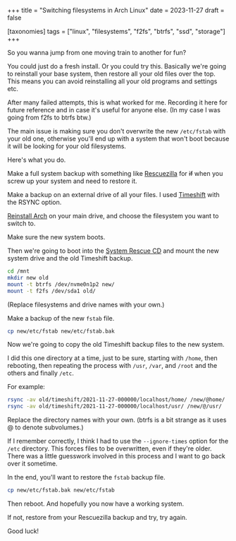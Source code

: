 +++
title = "Switching filesystems in Arch Linux"
date = 2023-11-27
draft = false

[taxonomies]
tags = ["linux", "filesystems", "f2fs", "btrfs", "ssd", "storage"]
+++

So you wanna jump from one moving train to another for fun?

You could just do a fresh install. Or you could try this. Basically we're going to reinstall your base system, then restore all your old files over the top. This means you can avoid reinstalling all your old programs and settings etc.

After many failed attempts, this is what worked for me. Recording it here for future reference and in case it's useful for anyone else. (In my case I was going from f2fs to btrfs btw.)

The main issue is making sure you don't overwrite the new `/etc/fstab` with your old one, otherwise you'll end up with a system that won't boot because it will be looking for your old filesystems.

Here's what you do.

Make a full system backup with something like [Rescuezilla](https://rescuezilla.com/) for ~~if~~ when you screw up your system and need to restore it.

Make a backup on an external drive of all your files. I used [Timeshift](https://github.com/linuxmint/timeshift) with the RSYNC option.

[Reinstall Arch](/one-does-indeed-simply-install-arch-linux) on your main drive, and choose the filesystem you want to switch to.

Make sure the new system boots.

Then we're going to boot into the [System Rescue CD](https://www.system-rescue.org/) and mount the new system drive and the old Timeshift backup.

```bash
cd /mnt
mkdir new old
mount -t btrfs /dev/nvme0n1p2 new/
mount -t f2fs /dev/sda1 old/
```

(Replace filesystems and drive names with your own.)

Make a backup of the new `fstab` file.

```bash
cp new/etc/fstab new/etc/fstab.bak
```

Now we're going to copy the old Timeshift backup files to the new system.

I did this one directory at a time, just to be sure, starting with `/home`, then rebooting, then repeating the process with `/usr`, `/var`, and `/root` and the others and finally `/etc`.

For example:

```bash
rsync -av old/timeshift/2021-11-27-000000/localhost/home/ /new/@home/
rsync -av old/timeshift/2021-11-27-000000/localhost/usr/ /new/@/usr/
```

Replace the directory names with your own. (btrfs is a bit strange as it uses @ to denote subvolumes.)

If I remember correctly, I think I had to use the `--ignore-times` option for the `/etc` directory. This forces files to be overwritten, even if they're older. There was a little guesswork involved in this process and I want to go back over it sometime.

In the end, you'll want to restore the `fstab` backup file.

```bash
cp new/etc/fstab.bak new/etc/fstab
```

Then reboot. And hopefully you now have a working system.

If not, restore from your Rescuezilla backup and try, try again.

Good luck!
